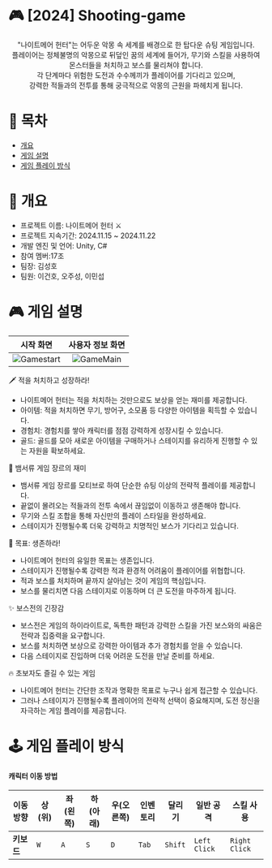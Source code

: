 # 🎮 [2024] Shooting-game
<p align="center">
"나이트메어 헌터"는 어두운 악몽 속 세계를 배경으로 한 탑다운 슈팅 게임입니다.<br>
플레이어는 정체불명의 악몽으로 뒤덮인 꿈의 세계에 들어가, 무기와 스킬을 사용하여 몬스터들을 처치하고 보스를 물리쳐야 합니다.<br>
각 단계마다 위험한 도전과 수수께끼가 플레이어를 기다리고 있으며,<br>
강력한 적들과의 전투를 통해 궁극적으로 악몽의 근원을 파헤치게 됩니다.
</p>

# 📖 목차
- [개요](#개요)
- [게임 설명](#게임-설명)
- [게임 플레이 방식](#게임-플레이-방식)

# 📌 개요
- 프로젝트 이름: 나이트메어 헌터 ⚔️
- 프로젝트 지속기간: 2024.11.15 ~ 2024.11.22
- 개발 엔진 및 언어: Unity, C#
- 참여 멤버:17조
- 팀장: 김성호
- 팀원: 이건호, 오주성, 이민섭
  
# 🎮 게임 설명

|           **시작 화면**          |        **사용자 정보 화면**       |
|:-------------------------------:|:-------------------------------:|
|![Gamestart](https://github.com/user-attachments/assets/64184593-feb7-4938-bfb5-a937ef653112)|![GameMain](https://github.com/user-attachments/assets/6c56e61e-f995-4fe0-93f2-6d6fe2505cda)|

🗡️ 적을 처치하고 성장하라!

- 나이트메어 헌터는 적을 처치하는 것만으로도 보상을 얻는 재미를 제공합니다.
- 아이템: 적을 처치하면 무기, 방어구, 소모품 등 다양한 아이템을 획득할 수 있습니다.
- 경험치: 경험치를 쌓아 캐릭터를 점점 강력하게 성장시킬 수 있습니다.
- 골드: 골드를 모아 새로운 아이템을 구매하거나 스테이지를 유리하게 진행할 수 있는 자원을 확보하세요.

🐍 뱀서류 게임 장르의 재미
- 뱀서류 게임 장르를 모티브로 하여 단순한 슈팅 이상의 전략적 플레이를 제공합니다.
- 끝없이 몰려오는 적들과의 전투 속에서 끊임없이 이동하고 생존해야 합니다.
- 무기와 스킬 조합을 통해 자신만의 플레이 스타일을 완성하세요.
- 스테이지가 진행될수록 더욱 강력하고 치명적인 보스가 기다리고 있습니다.

🎯 목표: 생존하라!
- 나이트메어 헌터의 유일한 목표는 생존입니다.
- 스테이지가 진행될수록 강력한 적과 환경적 어려움이 플레이어를 위협합니다.
- 적과 보스를 처치하며 끝까지 살아남는 것이 게임의 핵심입니다.
- 보스를 물리치면 다음 스테이지로 이동하며 더 큰 도전을 마주하게 됩니다.

✨ 보스전의 긴장감
- 보스전은 게임의 하이라이트로, 독특한 패턴과 강력한 스킬을 가진 보스와의 싸움은 전략과 집중력을 요구합니다.
- 보스를 처치하면 보상으로 강력한 아이템과 추가 경험치를 얻을 수 있습니다.
- 다음 스테이지로 진입하며 더욱 어려운 도전을 만날 준비를 하세요.

🔥 초보자도 즐길 수 있는 게임
- 나이트메어 헌터는 간단한 조작과 명확한 목표로 누구나 쉽게 접근할 수 있습니다.
- 그러나 스테이지가 진행될수록 플레이어의 전략적 선택이 중요해지며, 도전 정신을 자극하는 게임 플레이를 제공합니다.
</p>

# 🕹️ 게임 플레이 방식

#### **캐릭터 이동 방법**

| **이동 방향** | **상(위)** | **좌(왼쪽)** | **하(아래)** | **우(오른쪽)** | **인벤토리** | **달리기** | **일반 공격** | **스킬 사용** |
|---------------|------------|--------------|--------------|---------------|------------|------------|---------------|---------------|
| **키보드**    | `W`        | `A`          | `S`          | `D`           | `Tab`    | `Shift`    | `Left Click`  | `Right Click` |



